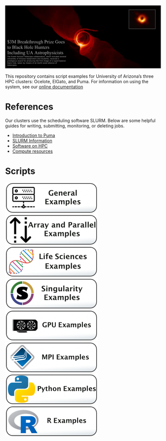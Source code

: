 ![](Images/BlackHoleMashup_TextOverlap.png)

This repository contains script examples for University of Arizona’s three HPC clusters: Ocelote, ElGato, and Puma. For information on using the system, see our [online documentation](https://public.confluence.arizona.edu/display/UAHPC/HPC+Documentation)

# References
Our clusters use the scheduling software SLURM. Below are some helpful guides for writing, submitting, monitoring, or deleting jobs.
* [Introduction to Puma](https://public.confluence.arizona.edu/display/UAHPC/Puma+Quick+Start)
* [SLURM Information](https://public.confluence.arizona.edu/pages/viewpage.action?pageId=93160866)
* [Software on HPC](https://public.confluence.arizona.edu/display/UAHPC/Accessing+Software)
* [Compute resources](https://public.confluence.arizona.edu/display/UAHPC/Compute+Resources)

# Scripts

[![](/Images/general-examples-button.png)](General-Examples)[![](/Images/parallel-and-array.png)](Array-and-Parallel)
[![](/Images/life-sciences-button.png)](Life-Sciences)[![](/Images/singularity-button.png)](Singularity-Examples)
[![](/Images/gpu-button.png)](GPU-Examples)[![](/Images/mpi-button.png)](MPI-Examples)
[![](/Images/python_button.png)](Python-Examples) [![](/Images/r-button.png)](R-Examples)
